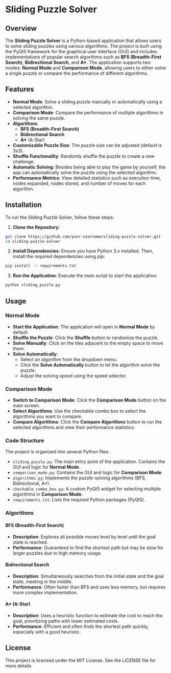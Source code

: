 # Sliding Puzzle Solver

## Overview

The **Sliding Puzzle Solver** is a Python-based application that allows users to solve sliding puzzles using various algorithms. The project is built using the PyQt5 framework for the graphical user interface (GUI) and includes implementations of popular search algorithms such as **BFS (Breadth-First Search)**, **Bidirectional Search**, and **A\***. The application supports two modes: **Normal Mode** and **Comparison Mode**, allowing users to either solve a single puzzle or compare the performance of different algorithms.

## Features

- **Normal Mode**: Solve a sliding puzzle manually or automatically using a selected algorithm.
- **Comparison Mode**: Compare the performance of multiple algorithms in solving the same puzzle.
- **Algorithms**:
  - **BFS (Breadth-First Search)**
  - **Bidirectional Search**
  - **A\*** (A-Star)
- **Customizable Puzzle Size**: The puzzle size can be adjusted (default is 3x3).
- **Shuffle Functionality**: Randomly shuffle the puzzle to create a new challenge.
- **Automatic Solving**: Besides being able to play the game by yourself, the app can automatically solve the puzzle using the selected algorithm.
- **Performance Metrics**: View detailed statistics such as execution time, nodes expanded, nodes stored, and number of moves for each algorithm.

## Installation

To run the Sliding Puzzle Solver, follow these steps:

1. **Clone the Repository**:

```bash
git clone https://github.com/your-username/sliding-puzzle-solver.git
cd sliding-puzzle-solver
```

2. **Install Dependencies**: Ensure you have Python 3.x installed. Then, install the required dependencies using pip:

```bash
pip install -r requirements.txt
```

3. **Run the Application**: Execute the main script to start the application:

```bash
python sliding_puzzle.py
```

## Usage

### Normal Mode

- **Start the Application**: The application will open in **Normal Mode** by default.
- **Shuffle the Puzzle**: Click the **Shuffle** button to randomize the puzzle.
- **Solve Manually**: Click on the tiles adjacent to the empty space to move them.
- **Solve Automatically**:
  - Select an algorithm from the dropdown menu.
  - Click the **Solve Automatically** button to let the algorithm solve the puzzle.
  - Adjust the solving speed using the speed selector.

### Comparison Mode

- **Switch to Comparison Mode**: Click the **Comparison Mode** button on the main screen.
- **Select Algorithms**: Use the checkable combo box to select the algorithms you want to compare.
- **Compare Algorithms**: Click the **Compare Algorithms** button to run the selected algorithms and view their performance statistics.

### Code Structure

The project is organized into several Python files:

- `sliding_puzzle.py`: The main entry point of the application. Contains the GUI and logic for **Normal Mode**.
- `comparison_mode.py`: Contains the GUI and logic for **Comparison Mode**.
- `algorithms.py`: Implements the puzzle-solving algorithms (BFS, Bidirectional, A\*).
- `checkable_combo_box.py`: A custom PyQt5 widget for selecting multiple algorithms in **Comparison Mode**.
- `requirements.txt`: Lists the required Python packages (PyQt5).

### Algorithms

#### BFS (Breadth-First Search)

- **Description**: Explores all possible moves level by level until the goal state is reached.
- **Performance**: Guaranteed to find the shortest path but may be slow for larger puzzles due to high memory usage.

#### Bidirectional Search

- **Description**: Simultaneously searches from the initial state and the goal state, meeting in the middle.
- **Performance**: Often faster than BFS and uses less memory, but requires more complex implementation.

#### A\* (A-Star)

- **Description**: Uses a heuristic function to estimate the cost to reach the goal, prioritizing paths with lower estimated costs.
- **Performance**: Efficient and often finds the shortest path quickly, especially with a good heuristic.

## License

This project is licensed under the MIT License. See the LICENSE file for more details.
